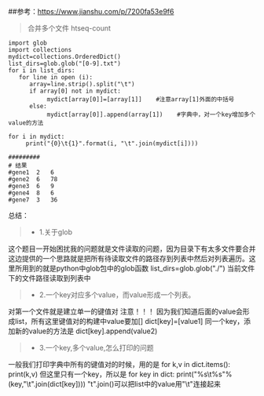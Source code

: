 ##参考：https://www.jianshu.com/p/7200fa53e9f6
>合并多个文件 htseq-count
```
import glob
import collections
mydict=collections.OrderedDict()
list_dirs=glob.glob("[0-9].txt")
for i in list_dirs:
   for line in open (i):
      array=line.strip().split("\t")
      if array[0] not in mydict:
           mydict[array[0]]=[array[1]]    #注意array[1]外面的中括号
      else:
           mydict[array[0]].append(array[1])    #字典中，对一个key增加多个value的方法

for i in mydict:
     print("{0}\t{1}".format(i, "\t".join(mydict[i])))
```
```
#########
# 结果
#gene1	2	6
#gene2	6	78
#gene3	6	9
#gene4	8	6
#gene7	3	36

```
总结：

>- 1.关于glob

这个题目一开始困扰我的问题就是文件读取的问题，因为目录下有太多文件要合并
这边提供的一个思路就是把所有待读取文件的路径存到列表中然后对列表遍历。这里所用到的就是python中glob包中的glob函数
list_dirs=glob.glob("./")
当前文件下的文件路径读取到列表中
>- 2.一个key对应多个value，而value形成一个列表。

对第一个文件就是建立单一的键值对
注意！！！
因为我们知道后面的value会形成list，所有这里键值对的构建中value要加[]
dict[key]=[value1]
同一个key，添加新的value的方法是
dict[key].append(value2)
>- 3.一个key,多个value,怎么打印的问题

一般我们打印字典中所有的键值对的时候，用的是
for k,v in dict.items():
print(k,v)
但这里只有一个key，所以是
for key in dict:
print("%s\t%s"%(key,"\t".join(dict[key])))
"t".join()可以把list中的value用"\t"连接起来

